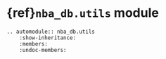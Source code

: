 # {ref}`nba_db.utils` module

```{eval-rst}
.. automodule:: nba_db.utils
    :show-inheritance:
    :members:
    :undoc-members:
```

